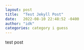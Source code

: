 ```yaml
---
layout: post
title:  "Test Jekyll Post"
date:   2022-08-10 22:48:52 -0400
author: "idk"
categories: category i guess
---
```

test post